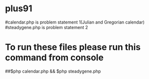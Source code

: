 # plus91
#calendar.php is problem statement 1(Julian and Gregorian calendar)
#steadygene.php is problem statement 2
# To run these files please run this command from console
##$php calendar.php && $php steadygene.php
